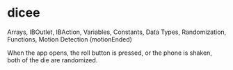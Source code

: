 # dicee

Arrays, IBOutlet, IBAction, Variables, Constants, Data Types, Randomization, Functions, Motion Detection (motionEnded)

When the app opens, the roll button is pressed, or the phone is shaken, both of the die are randomized.
